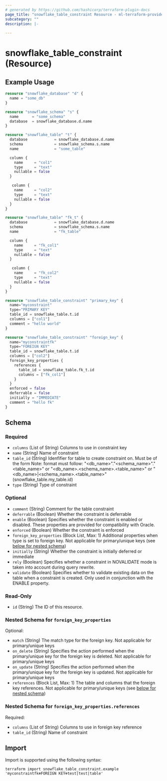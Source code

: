 ```yaml
---
# generated by https://github.com/hashicorp/terraform-plugin-docs
page_title: "snowflake_table_constraint Resource - ml-terraform-provider-snowflake"
subcategory: ""
description: |-
  
---
```


# snowflake_table_constraint (Resource)



## Example Usage

```terraform
resource "snowflake_database" "d" {
  name = "some_db"
}

resource "snowflake_schema" "s" {
  name      = "some_schema"
  database  = snowflake_database.d.name
}

resource "snowflake_table" "t" {
  database            = snowflake_database.d.name
  schema              = snowflake_schema.s.name
  name                = "some_table"

  column {
    name     = "col1"
    type     = "text"
    nullable = false
  }

   column {
    name     = "col2"
    type     = "text"
    nullable = false
  }
}

resource "snowflake_table" "fk_t" {
  database            = snowflake_database.d.name
  schema              = snowflake_schema.s.name
  name                = "fk_table"

  column {
    name     = "fk_col1"
    type     = "text"
    nullable = false
  }

   column {
    name     = "fk_col2"
    type     = "text"
    nullable = false
  }
}

resource "snowflake_table_constraint" "primary_key" {
  name="myconstraint"
  type="PRIMARY KEY"
  table_id = snowflake_table.t.id
  columns = ["col1"]
  comment = "hello world"
}

resource "snowflake_table_constraint" "foreign_key" {
  name="myconstraintfk"
  type="FOREIGN KEY"
  table_id = snowflake_table.t.id
  columns = ["col2"]
  foreign_key_properties {
    references {
      table_id = snowflake_table.fk_t.id
      columns = ["fk_col1"]
    }
  }
  enforced = false
  deferrable = false
  initially = "IMMEDIATE"
  comment = "hello fk"
}
```

<!-- schema generated by tfplugindocs -->
## Schema

### Required

- `columns` (List of String) Columns to use in constraint key
- `name` (String) Name of constraint
- `table_id` (String) Idenfifier for table to create constraint on. Must be of the form Note: format must follow: "<db_name>"."<schema_name>"."<table_name>" or "<db_name>.<schema_name>.<table_name>" or "<db_name>|<schema_name>.<table_name>" (snowflake_table.my_table.id)
- `type` (String) Type of constraint

### Optional

- `comment` (String) Comment for the table constraint
- `deferrable` (Boolean) Whether the constraint is deferrable
- `enable` (Boolean) Specifies whether the constraint is enabled or disabled. These properties are provided for compatibility with Oracle.
- `enforced` (Boolean) Whether the constraint is enforced
- `foreign_key_properties` (Block List, Max: 1) Additional properties when type is set to foreign key. Not applicable for primary/unique keys (see [below for nested schema](#nestedblock--foreign_key_properties))
- `initially` (String) Whether the constraint is initially deferred or immediate
- `rely` (Boolean) Specifies whether a constraint in NOVALIDATE mode is taken into account during query rewrite.
- `validate` (Boolean) Specifies whether to validate existing data on the table when a constraint is created. Only used in conjunction with the ENABLE property.

### Read-Only

- `id` (String) The ID of this resource.

<a id="nestedblock--foreign_key_properties"></a>
### Nested Schema for `foreign_key_properties`

Optional:

- `match` (String) The match type for the foreign key. Not applicable for primary/unique keys
- `on_delete` (String) Specifies the action performed when the primary/unique key for the foreign key is deleted. Not applicable for primary/unique keys
- `on_update` (String) Specifies the action performed when the primary/unique key for the foreign key is updated. Not applicable for primary/unique keys
- `references` (Block List, Max: 1) The table and columns that the foreign key references. Not applicable for primary/unique keys (see [below for nested schema](#nestedblock--foreign_key_properties--references))

<a id="nestedblock--foreign_key_properties--references"></a>
### Nested Schema for `foreign_key_properties.references`

Required:

- `columns` (List of String) Columns to use in foreign key reference
- `table_id` (String) Name of constraint

## Import

Import is supported using the following syntax:

```shell
terraform import snowflake_table_constraint.example 'myconstraintfk❄️FOREIGN KEY❄️test|test|table'
```
